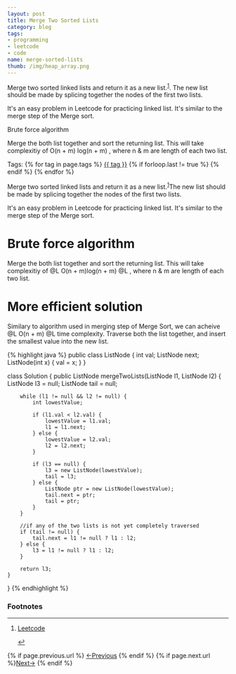 ```yaml
---
layout: post
title: Merge Two Sorted Lists
category: blog
tags:
- programming
- leetcode
- code
name: merge-sorted-lists
thumb: /img/heap_array.png
---
```


<style type="text/css">
.myheading{font-family:Georgia, "Times New Roman", Times, serif;font-size:24px;margin-top:5px;margin-bottom:0;text-align:center;font-weight:400;color:#222}
.mysubheading{font-family:"Lucida Grande", Tahoma;font-size:10px;font-weight:lighter;font-variant:normal;text-transform:uppercase;color:#666;margin-top:10px;text-align:center!important;letter-spacing:.3em}
</style>


<p>Merge two sorted linked lists and return it as a new list.<sup><a href='#fn:1' rel='footnote'>1</a></sup>. The new list should be made by splicing together the nodes of the first two lists.</p>

It's an easy problem in Leetcode for practicing linked list. It's similar to the merge step of the Merge sort.

Brute force algorithm

Merge the both list together and sort the returning list.  This will take complexitiy of  O(n + m) log(n + m) , where n & m are length of each two list.<!-- truncate_here -->
<p>Tags: {% for tag in page.tags %} <a class="mytag" href="/tag/{{ tag }}" title="View posts tagged with &quot;{{ tag }}&quot;">{{ tag }}</a>  {% if forloop.last != true %} {% endif %} {% endfor %} </p>
<script type="text/javascript" src="http://cdn.mathjax.org/mathjax/latest/MathJax.js?config=TeX-AMS-MML_HTMLorMML"></script>

Merge two sorted linked lists and return it as a new list.<sup><a href='#fn:1' rel='footnote'>1</a></sup>The new list should be made by splicing together the nodes of the first two lists.

It's an easy problem in Leetcode for practicing linked list. It's similar to the merge step of the Merge sort.

# Brute force algorithm

Merge the both list together and sort the returning list.  This will take complexitiy of  @L O(n + m)log(n + m) @L , where n & m are length of each two list.

# More efficient solution

Similary to algorithm used in merging step of Merge Sort, we can acheive @L O(n + m) @L time complexity. Traverse both the list together, and insert the smallest value into the new list.

{% highlight java %}
public class ListNode {
   int val;
   ListNode next;
   ListNode(int x) { val = x; }
}

class Solution {
    public ListNode mergeTwoLists(ListNode l1, ListNode l2) {
        ListNode l3 = null;
        ListNode tail = null;

        while (l1 != null && l2 != null) {
            int lowestValue;

            if (l1.val < l2.val) {
                lowestValue = l1.val;
                l1 = l1.next;
            } else {
                lowestValue = l2.val;
                l2 = l2.next;
            }

            if (l3 == null) {
                l3 = new ListNode(lowestValue);
                tail = l3;
            } else {
                ListNode ptr = new ListNode(lowestValue);
                tail.next = ptr;
                tail = ptr;
            }
        }

        //if any of the two lists is not yet completely traversed
        if (tail != null) {
            tail.next = l1 != null ? l1 : l2;
        } else {
            l3 = l1 != null ? l1 : l2;
        }

        return l3;
    }
}
{% endhighlight %}

<div class='footnotes'><h3>Footnotes</h3><hr />
  <ol>
    <li id='fn:1'>
         <p><a href="https://leetcode.com/problems/merge-two-sorted-lists/" target="_blank">Leetcode</a></p>
         <a href='#fnref:1' rev='footnote'>&#8617;</a>
    </li>

  </ol>
</div>


<nav class="pagination clear" style="padding-bottom:20px;">
{% if page.previous.url %} <a class="prev-item" href="{{page.previous.url}}" title="Previous Post: {{page.previous.title}}">&larr;Previous</a>   {% endif %}  {% if page.next.url %}<a class="next-item" href="{{page.next.url}}" title="Next Post: {{page.next.title}}">Next&rarr;</a>         {% endif %}
</nav>

